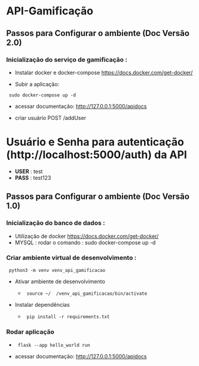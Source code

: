 # API-Gamificação

## Passos para Configurar o ambiente (Doc Versão 2.0)
### Inicialização do serviço de gamificação : 

  * Instalar docker e docker-compose https://docs.docker.com/get-docker/


  * Subir a aplicação:  
  
  <code> sudo docker-compose up -d </code>

 * acessar documentação: http://127.0.0.1:5000/apidocs


 * criar usuário POST /addUser


# Usuário e Senha para autenticação (http://localhost:5000/auth) da API

  * **USER** : test
  * **PASS** : test123

## Passos para Configurar o ambiente (Doc Versão 1.0)

### Inicialização do banco de dados : 
  * Utilização de docker https://docs.docker.com/get-docker/
  * MYSQL : rodar o comando : sudo docker-compose up -d

### Criar ambiente virtual de desenvolvimento : 
  <code> python3 -m venv venv_api_gamificacao </code>

  * Ativar ambiente de desenvolvimento 

    * <code> source ~/ <repositorio> /venv_api_gamificacao/bin/activate </code>
    


* Instalar dependências
  * <code> pip install -r requirements.txt</code>


### Rodar aplicação
  * <code> flask --app hello_world run </code>
  
  * acessar documentação: http://127.0.0.1:5000/apidocs



